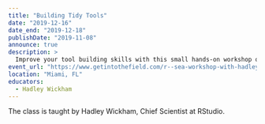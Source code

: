 ```yaml
---
title: "Building Tidy Tools"
date: "2019-12-16"
date_end: "2019-12-18"
publishDate: "2019-11-08"
announce: true
description: >
  Improve your tool building skills with this small hands-on workshop on a boat. All profits go to support the mission of [the field school](https://www.getintothefield.com).
event_url: "https://www.getintothefield.com/r--sea-workshop-with-hadley-wickham.html"
location: "Miami, FL"
educators:
  - Hadley Wickham
---
```


The class is taught by Hadley Wickham, Chief Scientist at RStudio.

